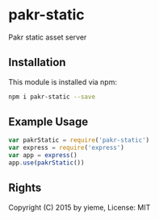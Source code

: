 # pakr-static

Pakr static asset server

<!-- [![build status](https://secure.travis-ci.org/yieme/pakr-static.png)](http://travis-ci.org/yieme/pakr-static) -->

## Installation

This module is installed via npm:

```sh
npm i pakr-static --save
```

## Example Usage

```js
var pakrStatic = require('pakr-static')
var express = require('express')
var app = express()
app.use(pakrStatic())
```

## Rights

Copyright (C) 2015 by yieme, License: MIT
